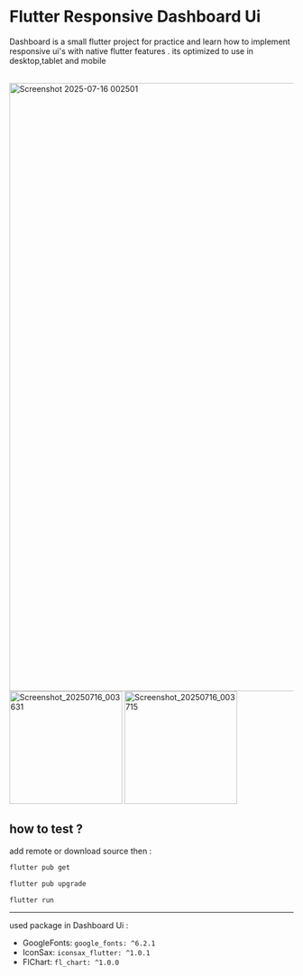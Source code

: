 # Flutter Responsive Dashboard Ui


Dashboard is a small flutter project for practice and learn how to implement responsive ui's with native flutter features .
its optimized to use in desktop,tablet and mobile
<br>
<br>

<p align="left">
<img width="1920" height="1080" alt="Screenshot 2025-07-16 002501" src="https://github.com/user-attachments/assets/61a19902-a253-494a-85a2-9637fa50716e" />
<img width="200"  alt="Screenshot_20250716_003631" src="https://github.com/user-attachments/assets/b55bd3c4-4d82-4a40-99e2-4bbe793957ca" />
<img width="200"  alt="Screenshot_20250716_003715" src="https://github.com/user-attachments/assets/9d85d86c-ba5e-4cca-94f7-d2a817a4a1c8" />

</p>

## how to test ?

add remote or download source then :


```bash
flutter pub get
```
```bash
flutter pub upgrade
```
```bash
flutter run
```
<hr>


used package in Dashboard Ui :

* GoogleFonts: `google_fonts: ^6.2.1`
* IconSax: `iconsax_flutter: ^1.0.1`
* FlChart: `fl_chart: ^1.0.0`













